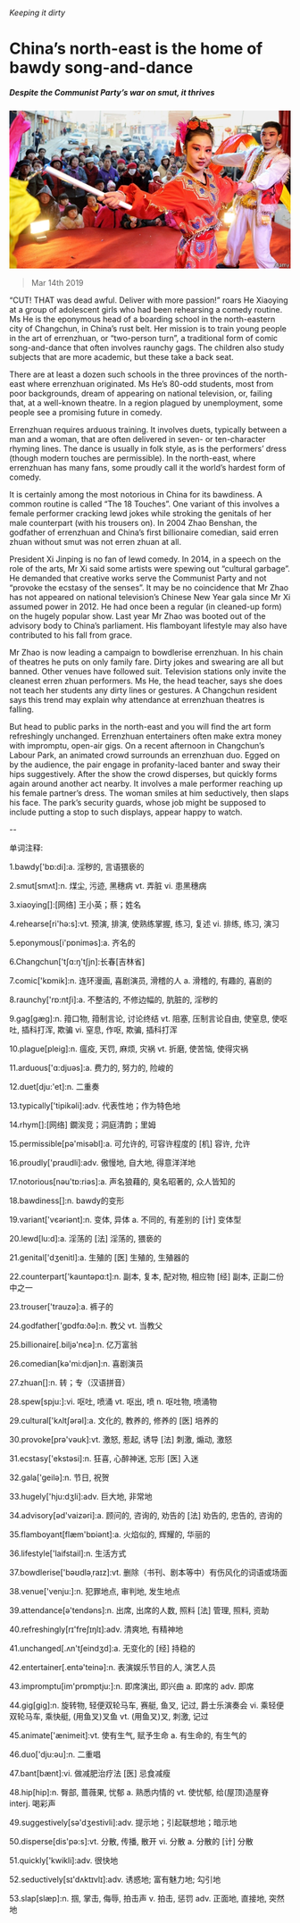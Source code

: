 ###### Keeping it dirty

# China’s north-east is the home of bawdy song-and-dance 

##### Despite the Communist Party’s war on smut, it thrives 

![image](images/20190316_CNP001_0.jpg) 

> Mar 14th 2019 

“CUT! THAT was dead awful. Deliver with more passion!” roars He Xiaoying at a group of adolescent girls who had been rehearsing a comedy routine. Ms He is the eponymous head of a boarding school in the north-eastern city of Changchun, in China’s rust belt. Her mission is to train young people in the art of errenzhuan, or “two-person turn”, a traditional form of comic song-and-dance that often involves raunchy gags. The children also study subjects that are more academic, but these take a back seat. 

There are at least a dozen such schools in the three provinces of the north-east where errenzhuan originated. Ms He’s 80-odd students, most from poor backgrounds, dream of appearing on national television, or, failing that, at a well-known theatre. In a region plagued by unemployment, some people see a promising future in comedy. 

Errenzhuan requires arduous training. It involves duets, typically between a man and a woman, that are often delivered in seven- or ten-character rhyming lines. The dance is usually in folk style, as is the performers’ dress (though modern touches are permissible). In the north-east, where errenzhuan has many fans, some proudly call it the world’s hardest form of comedy. 

It is certainly among the most notorious in China for its bawdiness. A common routine is called “The 18 Touches”. One variant of this involves a female performer cracking lewd jokes while stroking the genitals of her male counterpart (with his trousers on). In 2004 Zhao Benshan, the godfather of errenzhuan and China’s first billionaire comedian, said erren zhuan without smut was not erren zhuan at all. 

President Xi Jinping is no fan of lewd comedy. In 2014, in a speech on the role of the arts, Mr Xi said some artists were spewing out “cultural garbage”. He demanded that creative works serve the Communist Party and not “provoke the ecstasy of the senses”. It may be no coincidence that Mr Zhao has not appeared on national television’s Chinese New Year gala since Mr Xi assumed power in 2012. He had once been a regular (in cleaned-up form) on the hugely popular show. Last year Mr Zhao was booted out of the advisory body to China’s parliament. His flamboyant lifestyle may also have contributed to his fall from grace. 

Mr Zhao is now leading a campaign to bowdlerise errenzhuan. In his chain of theatres he puts on only family fare. Dirty jokes and swearing are all but banned. Other venues have followed suit. Television stations only invite the cleanest erren zhuan performers. Ms He, the head teacher, says she does not teach her students any dirty lines or gestures. A Changchun resident says this trend may explain why attendance at errenzhuan theatres is falling. 

But head to public parks in the north-east and you will find the art form refreshingly unchanged. Errenzhuan entertainers often make extra money with impromptu, open-air gigs. On a recent afternoon in Changchun’s Labour Park, an animated crowd surrounds an errenzhuan duo. Egged on by the audience, the pair engage in profanity-laced banter and sway their hips suggestively. After the show the crowd disperses, but quickly forms again around another act nearby. It involves a male performer reaching up his female partner’s dress. The woman smiles at him seductively, then slaps his face. The park’s security guards, whose job might be supposed to include putting a stop to such displays, appear happy to watch. 

-- 

 单词注释:

1.bawdy['bɒ:di]:a. 淫秽的, 言语猥亵的 

2.smut[smʌt]:n. 煤尘, 污迹, 黑穗病 vt. 弄脏 vi. 患黑穗病 

3.xiaoying[]:[网络] 王小英；蔡；姓名 

4.rehearse[ri'hә:s]:vt. 预演, 排演, 使熟练掌握, 练习, 复述 vi. 排练, 练习, 演习 

5.eponymous[i'pɒnimәs]:a. 齐名的 

6.Changchun['tʃɑ:ŋ'tʃjn]:长春[吉林省] 

7.comic['kɒmik]:n. 连环漫画, 喜剧演员, 滑稽的人 a. 滑稽的, 有趣的, 喜剧的 

8.raunchy['rɒ:ntʃi]:a. 不整洁的, 不修边幅的, 肮脏的, 淫秽的 

9.gag[gæg]:n. 箝口物, 箝制言论, 讨论终结 vt. 阻塞, 压制言论自由, 使窒息, 使呕吐, 插科打浑, 欺骗 vi. 窒息, 作呕, 欺骗, 插科打浑 

10.plague[pleig]:n. 瘟疫, 天罚, 麻烦, 灾祸 vt. 折磨, 使苦恼, 使得灾祸 

11.arduous['ɑ:djuәs]:a. 费力的, 努力的, 险峻的 

12.duet[dju:'et]:n. 二重奏 

13.typically['tipikәli]:adv. 代表性地；作为特色地 

14.rhym[]:[网络] 鐗涘竞；洞庭清韵；里姆 

15.permissible[pә'misәbl]:a. 可允许的, 可容许程度的 [机] 容许, 允许 

16.proudly['praudli]:adv. 傲慢地, 自大地, 得意洋洋地 

17.notorious[nәu'tɒ:riәs]:a. 声名狼藉的, 臭名昭著的, 众人皆知的 

18.bawdiness[]:n. bawdy的变形 

19.variant['vєәriәnt]:n. 变体, 异体 a. 不同的, 有差别的 [计] 变体型 

20.lewd[lu:d]:a. 淫荡的 [法] 淫荡的, 猥亵的 

21.genital['dʒenitl]:a. 生殖的 [医] 生殖的, 生殖器的 

22.counterpart['kauntәpɑ:t]:n. 副本, 复本, 配对物, 相应物 [经] 副本, 正副二份中之一 

23.trouser['trauzә]:a. 裤子的 

24.godfather['gɒdfɑ:ðә]:n. 教父 vt. 当教父 

25.billionaire[.biljә'nєә]:n. 亿万富翁 

26.comedian[kә'mi:djәn]:n. 喜剧演员 

27.zhuan[]:n. 转；专（汉语拼音） 

28.spew[spju:]:vi. 呕吐, 喷涌 vt. 呕出, 喷 n. 呕吐物, 喷涌物 

29.cultural['kʌltʃәrәl]:a. 文化的, 教养的, 修养的 [医] 培养的 

30.provoke[prә'vәuk]:vt. 激怒, 惹起, 诱导 [法] 刺激, 煽动, 激怒 

31.ecstasy['ekstәsi]:n. 狂喜, 心醉神迷, 忘形 [医] 入迷 

32.gala['geilә]:n. 节日, 祝贺 

33.hugely['hju:dʒli]:adv. 巨大地, 非常地 

34.advisory[әd'vaizәri]:a. 顾问的, 咨询的, 劝告的 [法] 劝告的, 忠告的, 咨询的 

35.flamboyant[flæm'bɒiәnt]:a. 火焰似的, 辉耀的, 华丽的 

36.lifestyle['laifstail]:n. 生活方式 

37.bowdlerise['bəʊdləˌraɪz]:vt. 删除（书刊、剧本等中）有伤风化的词语或场面 

38.venue['venju:]:n. 犯罪地点, 审判地, 发生地点 

39.attendance[ә'tendәns]:n. 出席, 出席的人数, 照料 [法] 管理, 照料, 资助 

40.refreshingly[rɪ'freʃɪŋlɪ]:adv. 清爽地, 有精神地 

41.unchanged[.ʌn'tʃeindʒd]:a. 无变化的 [经] 持稳的 

42.entertainer[.entә'teinә]:n. 表演娱乐节目的人, 演艺人员 

43.impromptu[im'prɒmptju:]:n. 即席演出, 即兴曲 a. 即席的 adv. 即席 

44.gig[gig]:n. 旋转物, 轻便双轮马车, 赛艇, 鱼叉, 记过, 爵士乐演奏会 vi. 乘轻便双轮马车, 乘快艇, (用鱼叉)叉鱼 vt. (用鱼叉)叉, 刺激, 记过 

45.animate['ænimeit]:vt. 使有生气, 赋予生命 a. 有生命的, 有生气的 

46.duo['dju:әu]:n. 二重唱 

47.bant[bænt]:vi. 做减肥治疗法 [医] 忌食减瘦 

48.hip[hip]:n. 臀部, 蔷薇果, 忧郁 a. 熟悉内情的 vt. 使忧郁, 给(屋顶)造屋脊 interj. 喝彩声 

49.suggestively[sə'dʒestivli]:adv. 提示地；引起联想地；暗示地 

50.disperse[dis'pә:s]:vt. 分散, 传播, 散开 vi. 分散 a. 分散的 [计] 分散 

51.quickly['kwikli]:adv. 很快地 

52.seductively[sɪ'dʌktɪvlɪ]:adv. 诱惑地; 富有魅力地; 勾引地 

53.slap[slæp]:n. 掴, 掌击, 侮辱, 拍击声 v. 拍击, 惩罚 adv. 正面地, 直接地, 突然地 

